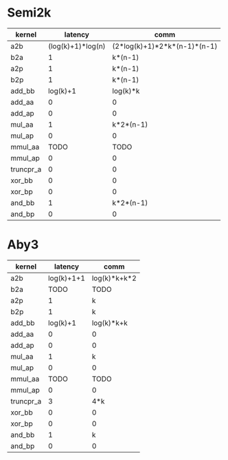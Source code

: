 # Semi2k
| kernel  |     latency      |              comm               |
|---------|------------------|---------------------------------|
|a2b      |(log(k)+1)\*log(n)|(2\*log(k)+1)\*2\*k\*(n-1)\*(n-1)|
|b2a      |1                 |k\*(n-1)                         |
|a2p      |1                 |k\*(n-1)                         |
|b2p      |1                 |k\*(n-1)                         |
|add_bb   |log(k)+1          |log(k)\*k                        |
|add_aa   |0                 |0                                |
|add_ap   |0                 |0                                |
|mul_aa   |1                 |k\*2\*(n-1)                      |
|mul_ap   |0                 |0                                |
|mmul_aa  |TODO              |TODO                             |
|mmul_ap  |0                 |0                                |
|truncpr_a|0                 |0                                |
|xor_bb   |0                 |0                                |
|xor_bp   |0                 |0                                |
|and_bb   |1                 |k\*2\*(n-1)                      |
|and_bp   |0                 |0                                |
# Aby3
| kernel  | latency  |     comm     |
|---------|----------|--------------|
|a2b      |log(k)+1+1|log(k)\*k+k\*2|
|b2a      |TODO      |TODO          |
|a2p      |1         |k             |
|b2p      |1         |k             |
|add_bb   |log(k)+1  |log(k)\*k+k   |
|add_aa   |0         |0             |
|add_ap   |0         |0             |
|mul_aa   |1         |k             |
|mul_ap   |0         |0             |
|mmul_aa  |TODO      |TODO          |
|mmul_ap  |0         |0             |
|truncpr_a|3         |4\*k          |
|xor_bb   |0         |0             |
|xor_bp   |0         |0             |
|and_bb   |1         |k             |
|and_bp   |0         |0             |
